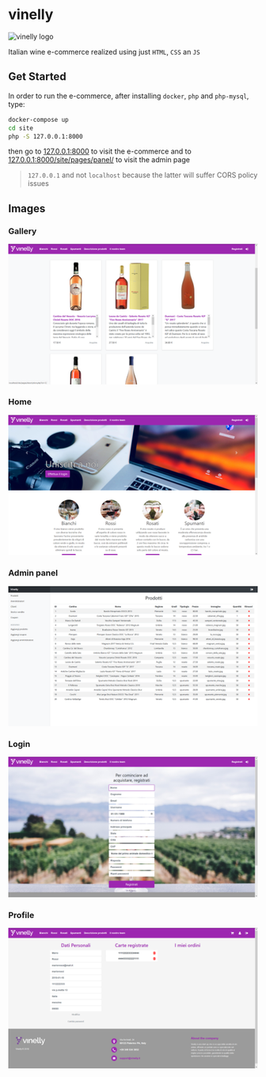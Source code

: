# vinelly

![vinelly logo](docs/logo.ico)

Italian wine e-commerce realized using just `HTML`, `CSS` an `JS`

## Get Started

In order to run the e-commerce, after installing `docker`, `php` and `php-mysql`, type:

```sh
docker-compose up
cd site
php -S 127.0.0.1:8000
```

then go to [127.0.0.1:8000](http://127.0.0.1:8000) to visit the e-commerce and to [127.0.0.1:8000/site/pages/panel/](http://127.0.0.1:8000/site/pages/panel/) to visit the admin page

> `127.0.0.1` and not `localhost` because the latter will suffer CORS policy issues

## Images

### Gallery

![vinelly gallery](docs/ui_img/gallery.png)

### Home

![vinelly home](docs/ui_img/home.png)

### Admin panel

![vinelly admin panel](docs/ui_img/panel.png)

### Login

![vinelly login](docs/ui_img/login.png)

### Profile

![vinelly profile](docs/ui_img/profile.png)
